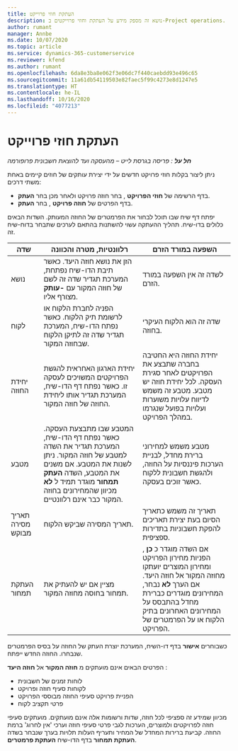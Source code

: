 ```yaml
---
title: העתקת חוזי פרוייקט
description: נושא זה מספק מידע על העתקת וחוזי פרוייקטים ב-Project operations.
author: rumant
manager: Annbe
ms.date: 10/07/2020
ms.topic: article
ms.service: dynamics-365-customerservice
ms.reviewer: kfend
ms.author: rumant
ms.openlocfilehash: 6da8e3ba8e062f3e06dc7f440caebdd93e496c65
ms.sourcegitcommit: 11a61db54119503e82faec5f99c4273e8d1247e5
ms.translationtype: HT
ms.contentlocale: he-IL
ms.lasthandoff: 10/16/2020
ms.locfileid: "4077213"
---
```

# <a name="copying-project-contracts"></a>העתקת חוזי פרוייקט

_**חל על** : פריסה בגרסת לייט – מהעסקה ועד להוצאת חשבונית פרופורמה_

ניתן ליצור בקלות חוזי פרויקט חדשים על ידי יצירת עותקים של חוזים קיימים באחת משתי דרכים: 

  - בדף הרשימה של **חוזי הפרויקט** , בחר חוזה פרויקט ולאחר מכן בחר **העתק**.
  - בדף הפרטים של **חוזה פרויקט** , בחר **העתק**.

יפתח דף שיח שבו תוכל לבחור את הפרמטרים של החוזה המעותק. השדות הבאים כלולים בדו-שיח. תהליך ההעתקה עשוי להשתנות בהתאם לערכים שתבחר בדוח-שיח זה.

| **שדה** | **רלוונטיות, מטרה והכוונה** | **השפעה במורד הזרם** |
| --- | --- | --- |
| נושא | הזן את נושא חוזה היעד. כאשר תיבת הדו-שיח נפתחת, המערכת תגדיר שדה זה לשם של חוזה המקור עם **-עותק** מצורף אליו. | לשדה זה אין השפעה במורד הזרם. |
| לקוח | הפניה לחברת הלקוח או לרשומת תיק הלקוח. כאשר נפתח הדו-שיח, המערכת תגדיר שדה זה לתיקן הלקוח שבחוזה המקור. | שדה זה הוא הלקוח העיקרי בחוזה. |
| יחידת החוזה | יחידת הארגון האחראית להגשת הפרויקטים המשויכים לעסקה זו. כאשר נפתח דף הדו-שיח, המערכת תגדיר אותו ליחידת החוזה של חוזה המקור. | יחידת החוזה היא החטיבה בחברה שתבצע את הפרויקטים לאחר סגירת העסקה. לכל יחידת חוזה יש מטבע. מטבע זה משמש לדיווח עלויות משוערות ועלויות בפועל שנגרמו במהלך הפרויקט. |
| מטבע | המטבע שבו מתבצעת העסקה. כאשר נפתח דף הדו-שיח, המערכת תגדיר את השדה למטבע של חוזה המקור. ניתן לשנות את המטבע. אם משנים את המטבע, השדה **העתק תמחור** מוגדר תמיד ל **לא** מכיוון שהמחירונים בחוזה המקור כבר אינם רלוונטיים. | מטבע משמש למחירוני ברירת מחדל, לבניית הערכות פיננסיות על החוזה, ולהגשת חשבונית ללקוח כאשר זוכים בעסקה. |
| תאריך מסירה מבוקש | תאריך המסירה שביקש הלקוח. | תאריך זה משמש כתאריך הסיום בעת יצירת תאריכים להפקת חשבוניות בתדירות ספציפית. |
| העתקת תמחור | מציין אם יש להעתיק את תמחור בחוסה מחוזה המקור. | אם השדה מוגדר כ **כן** , הפניות מחירון הפרויקט ומחירון המוצרים יועתקו מחוזה המקור אל חוזה היעד. אם הערך **לא** נבחר, המחירונים מוגדרים כברירת מחדל בהתבסס על המחירונים האחרונים בתיק הלקוח או על הפרמטרים של הפרויקט. |

כשבוחרים **אישור** בדף דו-השיח, המערכת יוצרת העתק של החוזה על בסיס הפרמטרים שנבחרו. החוזה החדש ייפתח.

הפרטים הבאים אינם מועתקים מ **חוזה המקור** אל **חוזה היעד** :

  - לוחות זמנים של חשבונית
  - לקוחות סעיף חוזה ופרויקט
  - הפניית פרויקט סעיפי החוזה מבוססי הפרויקט
  - פרטי תקציב לקוח

מכיוון שמידע זה ספציפי לכל חוזה, שדות ורשומות אלה אינם מועתקים. מועתקים סעיפי חוזה לפרויקטים ולמוצרים, הערכות לגבי פרטי סעיפי חוזה וערכי 'אין לחרוג' ברמת החוזה. קביעת ברירות המחדל של המחיר ותעריף העלות תלויות בערך שנבחר בשדה **העתקת תמחור** בדף הדו-שיח **העתקת פרמטרים**.

